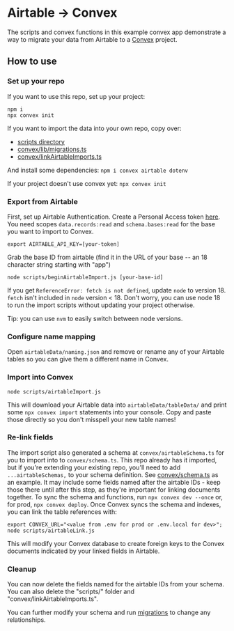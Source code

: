 # Airtable -> Convex

The scripts and convex functions in this example convex app demonstrate a way to
migrate your data from Airtable to a [Convex](convex.dev) project.

## How to use

### Set up your repo

If you want to use this repo, set up your project:
```
npm i
npx convex init
```

If you want to import the data into your own repo, copy over:
- [scripts directory](./scripts/)
- [convex/lib/migrations.ts](./convex/lib/migrations.ts)
- [convex/linkAirtableImports.ts](./convex/linkAirtableImports.ts)

And install some dependencies: `npm i convex airtable dotenv`

If your project doesn't use convex yet: `npx convex init`


### Export from Airtable

First, set up Airtable Authentication. Create a Personal Access token [here](https://airtable.com/create/tokens).
You need scopes `data.records:read` and `schema.bases:read` for the base you want to import to Convex.

`export AIRTABLE_API_KEY=[your-token]`

Grab the base ID from airtable (find it in the URL of your base -- an 18 character string starting with "app")

`node scripts/beginAirtableImport.js [your-base-id]`

If you get `ReferenceError: fetch is not defined`, update `node` to version 18.
`fetch` isn't included in `node` version < 18.
Don't worry, you can use node 18 to run the import scripts without updating your project otherwise.

Tip: you can use `nvm` to easily switch between node versions.

### Configure name mapping

Open `airtableData/naming.json` and remove or rename any of your Airtable tables so you can give them a different name in Convex.

### Import into Convex

`node scripts/airtableImport.js`

This will download your Airtable data into `airtableData/tableData/` and print some `npx convex import` statements into your console. Copy and paste those directly so you don't misspell your new table names!

### Re-link fields

The import script also generated a schema at `convex/airtableSchema.ts` for you to import into to `convex/schema.ts`.
This repo already has it imported, but if you're extending your existing repo,
you'll need to add `...airtableSchemas,` to your schema definition.
See [convex/schema.ts](./convex/schema.ts) as an example.
It may include some fields named after the airtable IDs - keep those there until
after this step, as they're important for linking documents together.
To sync the schema and functions, run `npx convex dev --once` or, for prod, `npx convex deploy`.
Once Convex syncs the schema and indexes, you can link the table references with:

```
export CONVEX_URL="<value from .env for prod or .env.local for dev>";
node scripts/airtableLink.js
```

This will modify your Convex database to create foreign keys to the Convex
documents indicated by your linked fields in Airtable.

### Cleanup

You can now delete the fields named for the airtable IDs from your schema.
You can also delete the "scripts/" folder and "convex/linkAirtableImports.ts".

You can further modify your schema and run
[migrations](https://stack.convex.dev/migrating-data-with-mutations)
to change any relationships.
